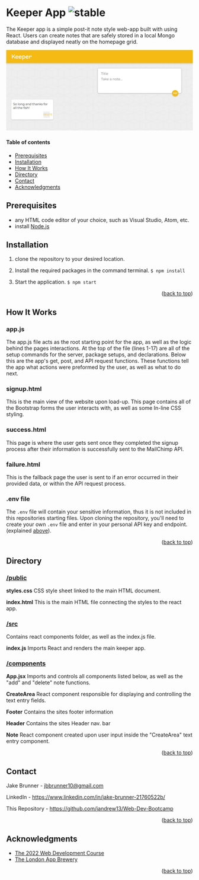 



# Keeper App ![stable]

<!-- ABOUT SECTION -->

The Keeper app is a simple post-it note style web-app built with using React. Users can create notes that are safely stored in a local Mongo database and displayed neatly on the homepage grid.


<img src="https://github.com/JAndrew13/KeeperApp/blob/main/Keeper.jpg" width="600">

<!-- TABLE OF CONTENTS -->
  #### Table of contents
+ [Prerequisites](#prerequisites)
+ [Installation](#installation)
+ [How It Works](#how-it-works)
+ [Directory](#directory)
+ [Contact](#contact)
+ [Acknowledgments](#acknowledgments)


<!-- Prerequisites -->

## Prerequisites

* any HTML code editor of your choice, such as Visual Studio, Atom, etc.
* install [Node.js](https://nodejs.org/en/)

<!-- Installation -->
## Installation

1. clone the repository to your desired location.
2. Install the required packages in the command terminal.
	`$ npm install`

3. Start the application.
	`$ npm start`


<p align="right">(<a href="#readme-top">back to top</a>)</p>

<!-- howitworks -->
## How It Works

### **app.js**
The app.js file acts as the root starting point for the app, as well as the logic behind the pages interactions. At the top of the file (lines 1-17) are all of the setup commands for the server, package setups, and declarations. Below this are the app's get, post, and API request functions. These functions tell the app what actions were preformed by the user, as well as what to do next.

### **signup.html**
This is the main view of the website upon load-up. This page contains all of the Bootstrap forms the user interacts with, as well as some In-line CSS styling.

### **success.html**
This page is where the user gets sent once they completed the signup process after their information is successfully sent to the MailChimp API.

### **failure.html**
This is the fallback page the user is sent to if an error occurred in their provided data, or within the API request process.

### **.env file**
The `.env` file will contain your sensitive information, thus it is not included in this repositories starting files. Upon cloning the repository, you'll need to create your own `.env` file and enter in your personal API key and endpoint. (explained [above](#setup-your-mailchimp-api)).

<p align="right">(<a href="#readme-top">back to top</a>)</p>

<!-- DIRECTORY -->
## Directory

### [/public](https://github.com/JAndrew13/KeeperApp)
**styles.css**
CSS style sheet linked to the main HTML document.

**index.html**
This is the main HTML file connecting the styles to the react app.

### [/src](https://github.com/JAndrew13/KeeperApp/tree/main/src)
Contains react components folder, as well as the index.js file.

**index.js**
Imports React and renders the main keeper app.

### [/components](https://github.com/JAndrew13/KeeperApp/tree/main/src/components)
**App.jsx**
Imports and controls all components listed below, as well as the "add" and "delete" note functions.

**CreateArea**
React component responsible for displaying and controlling the text entry fields.

**Footer**
Contains the sites footer information

**Header**
Contains the sites Header nav. bar

**Note**
React component created upon user input inside the "CreateArea" text entry component.

<p align="right">(<a href="#readme-top">back to top</a>)</p>

<!-- CONTACT -->
## Contact

Jake Brunner -  jbbrunner10@gmail.com

LinkedIn - https://www.linkedin.com/in/jake-brunner-21760522b/

This Repository - https://github.com/jandrew13/Web-Dev-Bootcamp

<p align="right">(<a href="#readme-top">back to top</a>)</p>



<!-- ACKNOWLEDGMENTS -->
## Acknowledgments
* [The 2022 Web Development Course](https://www.udemy.com/course/the-complete-web-development-bootcamp)
* [The London App Brewery](https://www.londonappbrewery.com/)

<p align="right">(<a href="#readme-top">back to top</a>)</p>



<!-- MARKDOWN LINKS & IMAGES -->

[product-screenshot]: images/screenshot.png

[license-shield]: https://img.shields.io/github/license/othneildrew/Best-README-Template.svg?style=for-the-badge
[license-url]: https://github.com/othneildrew/Best-README-Template/blob/master/LICENSE.txt
[linkedin-shield]: https://img.shields.io/badge/-LinkedIn-black.svg?style=for-the-badge&logo=linkedin&colorB=555
[linkedin-url]: https://linkedin.com/in/othneildrew

<!-- STATUS MARKERS -->

[stable]: http://badges.github.io/stability-badges/dist/stable.svg
[unstable]: http://badges.github.io/stability-badges/dist/unstable.svg
[depreciated]: http://badges.github.io/stability-badges/dist/deprecated.svg
[experimental]: http://badges.github.io/stability-badges/dist/experimental.svg
[frozen]: http://badges.github.io/stability-badges/dist/frozen.svg
[locked]: http://badges.github.io/stability-badges/dist/locked.svg

[issues-shield]: https://img.shields.io/github/issues/othneildrew/Best-README-Template.svg?style=for-the-badge
[issues-url]: https://github.com/othneildrew/Best-README-Template/issues

<!-- TOOLS -->

[git-scl.com]:https://img.shields.io/badge/git-%23F05033.svg?style=for-the-badge&logo=git&logoColor=white
[git-url]:https://git-scm.com/
[JavaScript.com]:https://img.shields.io/badge/javascript-%23323330.svg?style=for-the-badge&logo=javascript&logoColor=%23F7DF1E
[JavaScript-url]:https://javascript.com
[NodeJS.org]:https://img.shields.io/badge/node.js-6DA55F?style=for-the-badge&logo=node.js&logoColor=white
[NodeJS-url]: https://nodejs.org
[Bootstrap.com]: https://img.shields.io/badge/Bootstrap-563D7C?style=for-the-badge&logo=bootstrap&logoColor=white
[Bootstrap-url]: https://getbootstrap.com
[JQuery.com]: https://img.shields.io/badge/jQuery-0769AD?style=for-the-badge&logo=jquery&logoColor=white
[JQuery-url]: https://jquery.com
[Expressjs.com]: https://img.shields.io/badge/express.js-%23404d59.svg?style=for-the-badge&logo=express&logoColor=%2361DAFB
[Expressjs-url]: https://expressjs.com
[npmjs.com]:https://img.shields.io/badge/NPM-%23000000.svg?style=for-the-badge&logo=npm&logoColor=white
[npmjs-url]:npmjs.com
[CSS3]: https://img.shields.io/badge/css3-%231572B6.svg?style=for-the-badge&logo=css3&logoColor=white
[HTML5]: https://img.shields.io/badge/html5-%23E34F26.svg?style=for-the-badge&logo=html5&logoColor=white

